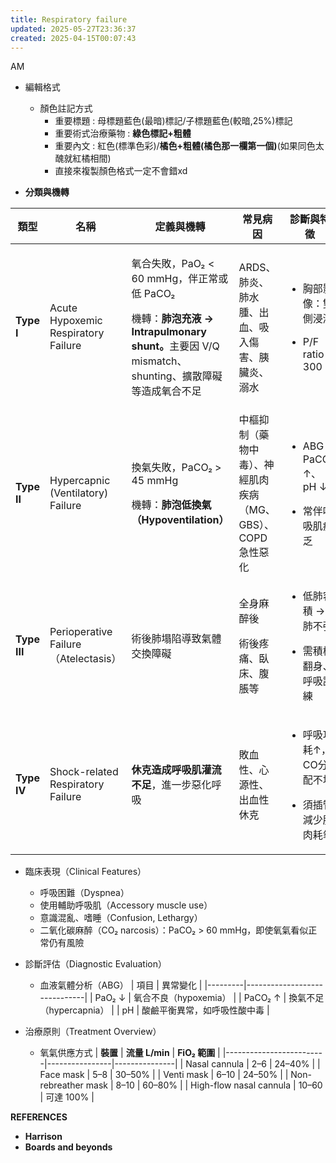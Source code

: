 ```yaml
---
title: Respiratory failure
updated: 2025-05-27T23:36:37
created: 2025-04-15T00:07:43
---
```


AM

- 編輯格式
  - 顏色註記方式
    - 重要標題 : 母標題藍色(最暗)標記/子標題藍色(較暗,25%)標記
    - 重要術式治療藥物 : **綠色標記+粗體**
    - 重要內文 : 紅色(標準色彩)/**橘色+粗體(橘色那一欄第一個)**(如果同色太醜就紅橘相間)
    - 直接來複製顏色格式一定不會錯xd

- **分類與機轉**
<table>
<colgroup>
<col style="width: 8%"></col>
<col style="width: 21%"></col>
<col style="width: 28%"></col>
<col style="width: 13%"></col>
<col style="width: 27%"></col>
</colgroup>
<thead>
<tr class="header">
<th><strong>類型</strong></th>
<th><strong>名稱</strong></th>
<th><strong>定義與機轉</strong></th>
<th><strong>常見病因</strong></th>
<th><strong>診斷與特徵</strong></th>
</tr>
</thead>
<tbody>
<tr class="odd">
<td><strong>Type I</strong></td>
<td>Acute Hypoxemic Respiratory Failure</td>
<td><p>氧合失敗，PaO₂ &lt; 60 mmHg，伴正常或低 PaCO₂</p>
<p>機轉：<strong>肺泡充液 → Intrapulmonary shunt。</strong>主要因 V/Q mismatch、shunting、擴散障礙等造成氧合不足</p></td>
<td>ARDS、肺炎、肺水腫、出血、吸入傷害、胰臟炎、溺水</td>
<td><ul>
<li><p>胸部影像：雙側浸潤</p></li>
<li><p>P/F ratio &lt; 300</p></li>
</ul></td>
</tr>
<tr class="even">
<td><strong>Type II</strong></td>
<td>Hypercapnic (Ventilatory) Failure</td>
<td><p>換氣失敗，PaCO₂ &gt; 45 mmHg</p>
<p>機轉：<strong>肺泡低換氣（Hypoventilation）</strong></p></td>
<td>中樞抑制（藥物中毒）、神經肌肉疾病（MG、GBS）、COPD 急性惡化</td>
<td><ul>
<li><p>ABG：PaCO₂ ↑、pH ↓</p></li>
<li><p>常伴呼吸肌疲乏</p></li>
</ul></td>
</tr>
<tr class="odd">
<td><strong>Type III</strong></td>
<td>Perioperative Failure（Atelectasis）</td>
<td>術後肺塌陷導致氣體交換障礙</td>
<td><p>全身麻醉後</p>
<p>術後疼痛、臥床、腹脹等</p></td>
<td><ul>
<li><p>低肺容積 → 肺不張</p></li>
<li><p>需積極翻身、呼吸訓練</p></li>
</ul></td>
</tr>
<tr class="even">
<td><strong>Type IV</strong></td>
<td>Shock-related Respiratory Failure</td>
<td><strong>休克造成呼吸肌灌流不足</strong>，進一步惡化呼吸</td>
<td>敗血性、心源性、出血性休克</td>
<td><ul>
<li><p>呼吸功耗↑，CO分配不均</p></li>
<li><p>須插管減少肌肉耗氧</p></li>
</ul></td>
</tr>
</tbody>
</table>

- 臨床表現（Clinical Features）
  - 呼吸困難（Dyspnea）
  - 使用輔助呼吸肌（Accessory muscle use）
  - 意識混亂、嗜睡（Confusion, Lethargy）
  - 二氧化碳麻醉（CO₂ narcosis）：PaCO₂ \> 60 mmHg，即使氧氣看似正常仍有風險

- 診斷評估（Diagnostic Evaluation）
  - 血液氣體分析（ABG）
| 項目    | 異常變化                     |
|---------|------------------------------|
| PaO₂ ↓  | 氧合不良（hypoxemia）        |
| PaCO₂ ↑ | 換氣不足（hypercapnia）      |
| pH      | 酸鹼平衡異常，如呼吸性酸中毒 |

- 治療原則（Treatment Overview）
  - 氧氣供應方式
| **裝置**                | **流量 L/min** | **FiO₂ 範圍** |
|-------------------------|----------------|---------------|
| Nasal cannula           | 2–6            | 24–40%        |
| Face mask               | 5–8            | 30–50%        |
| Venti mask              | 6–10           | 24–50%        |
| Non-rebreather mask     | 8–10           | 60–80%        |
| High-flow nasal cannula | 10–60          | 可達 100%     |

**REFERENCES**
- **Harrison**
- **Boards and beyonds**
